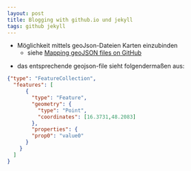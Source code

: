 ```yaml
---
layout: post
title: Blogging with github.io und jekyll
tags: github jekyll
---
```


<!--
????
Was willst eigentlich schreiben?
-->

- Möglichkeit mittels geoJson-Dateien Karten einzubinden
    + siehe [Mapping geoJSON files on GitHub](https://help.github.com/articles/mapping-geojson-files-on-github/)

<script src="https://embed.github.com/view/geojson/mk-archaeo/mk-archaeo.github.io/master/assets/geoJsonFiles/example.geojson?height=300&width=500"></script>

- das entsprechende geojson-file sieht folgendermaßen aus:



```json
{"type": "FeatureCollection",
  "features": [
      {
        "type": "Feature",
        "geometry": {
          "type": "Point",
          "coordinates": [16.3731,48.2083]
        },
        "properties": {
        "prop0": "value0"
      }
    }
  ]
}
```


